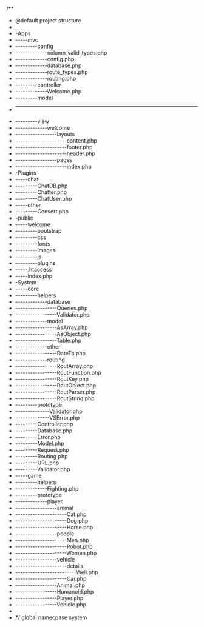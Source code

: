 /**
 * @default project structure
 *
 * -Apps
 * -----mvc
 * ---------config
 * -------------column_valid_types.php
 * -------------config.php
 * -------------database.php
 * -------------route_types.php
 * -------------routing.php
 * ---------controller
 * -------------Welcome.php
 * ---------model
 * -------------
 * ---------view
 * -------------welcome
 * -----------------layouts
 * ---------------------content.php
 * ---------------------footer.php
 * ---------------------header.php
 * -----------------pages
 * ---------------------index.php
 * -Plugins
 * -----chat
 * ---------ChatDB.php
 * ---------Chatter.php
 * ---------ChatUser.php
 * -----other
 * ---------Convert.php
 * -public
 * -----welcome
 * ---------bootstrap
 * ---------css
 * ---------fonts
 * ---------images
 * ---------js
 * ---------plugins
 * -----.htaccess
 * -----index.php
 * -System
 * -----core
 * ---------helpers
 * -------------database
 * -----------------Queries.php
 * -----------------Validator.php
 * -------------model
 * -----------------AsArray.php
 * -----------------AsObject.php
 * -----------------Table.php
 * -------------other
 * -----------------DateTo.php
 * -------------routing
 * -----------------RoutArray.php
 * -----------------RoutFunction.php
 * -----------------RoutKey.php
 * -----------------RoutObject.php
 * -----------------RoutParser.php
 * -----------------RoutString.php
 * ---------prototype
 * --------------Validator.php
 * --------------VSError.php
 * ---------Controller.php
 * ---------Database.php
 * ---------Error.php
 * ---------Model.php
 * ---------Request.php
 * ---------Routing.php
 * ---------URL.php
 * ---------Validator.php
 * -----game
 * ---------helpers
 * -------------Fighting.php
 * ---------prototype
 * -------------player
 * -----------------animal
 * ---------------------Cat.php
 * ---------------------Dog.php
 * ---------------------Horse.php
 * -----------------people
 * ---------------------Men.php
 * ---------------------Robot.php
 * ---------------------Women.php
 * -----------------vehicle
 * ---------------------details
 * -------------------------Well.php
 * ---------------------Car.php
 * -----------------Animal.php
 * -----------------Humanoid.php
 * -----------------Player.php
 * -----------------Vehicle.php
 *
 * */
global namecpase system
